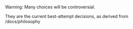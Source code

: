 Warning: Many choices will be controversial.

They are the current best-attempt decisions, as derived from /docs/philosophy
